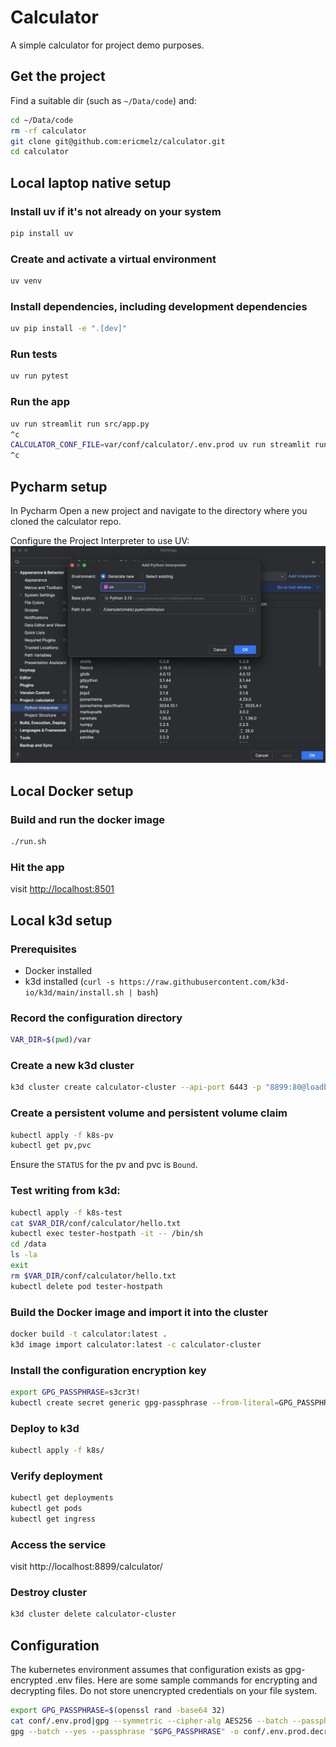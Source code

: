 # Calculator

A simple calculator for project demo purposes.

## Get the project
Find a suitable dir (such as `~/Data/code`) and:
```bash
cd ~/Data/code
rm -rf calculator
git clone git@github.com:ericmelz/calculator.git
cd calculator
```

## Local laptop native setup
### Install uv if it's not already on your system

```bash
pip install uv
```

### Create and activate a virtual environment
```bash
uv venv
```

### Install dependencies, including development dependencies
```bash
uv pip install -e ".[dev]"
```

### Run tests
```bash
uv run pytest
```

### Run the app
```bash
uv run streamlit run src/app.py
^c
CALCULATOR_CONF_FILE=var/conf/calculator/.env.prod uv run streamlit run src/app.py
^c
```

## Pycharm setup
In Pycharm Open a new project and navigate to the
directory where you cloned the calculator repo.

Configure the Project Interpreter to use UV:
![Project Interpreter](doc-images/project%20interpreter.png)


## Local Docker setup
### Build and run the docker image
```bash
./run.sh
```

### Hit the app
visit <http://localhost:8501>

## Local k3d setup
### Prerequisites
- Docker installed
- k3d installed (`curl -s https://raw.githubusercontent.com/k3d-io/k3d/main/install.sh | bash`)

### Record the configuration directory
```bash
VAR_DIR=$(pwd)/var
```
### Create a new k3d cluster
```bash
k3d cluster create calculator-cluster --api-port 6443 -p "8899:80@loadbalancer" --volume "$VAR_DIR:/mnt/var@server:0"
```

### Create a persistent volume and persistent volume claim
```bash
kubectl apply -f k8s-pv
kubectl get pv,pvc
```

Ensure the `STATUS` for the pv and pvc is `Bound`.

### Test writing from k3d:
```bash
kubectl apply -f k8s-test
cat $VAR_DIR/conf/calculator/hello.txt
kubectl exec tester-hostpath -it -- /bin/sh 
cd /data
ls -la
exit
rm $VAR_DIR/conf/calculator/hello.txt
kubectl delete pod tester-hostpath
```

### Build the Docker image and import it into the cluster
```bash
docker build -t calculator:latest .
k3d image import calculator:latest -c calculator-cluster
```
### Install the configuration encryption key
```bash
export GPG_PASSPHRASE=s3cr3t!
kubectl create secret generic gpg-passphrase --from-literal=GPG_PASSPHRASE=$GPG_PASSPHRASE
```

### Deploy to k3d
```bash
kubectl apply -f k8s/
```

### Verify deployment
```bash
kubectl get deployments
kubectl get pods
kubectl get ingress
```

### Access the service
visit http://localhost:8899/calculator/

### Destroy cluster
```bash
k3d cluster delete calculator-cluster
```

## Configuration 
The kubernetes environment assumes that configuration exists as 
gpg-encrypted .env files.  Here are some sample commands for encrypting
and decrypting files.  Do not store unencrypted credentials on your
file system.
```bash
export GPG_PASSPHRASE=$(openssl rand -base64 32)
cat conf/.env.prod|gpg --symmetric --cipher-alg AES256 --batch --passphrase "$GPG_PASSPHRASE" -o conf/.env.prod.encrypted
gpg --batch --yes --passphrase "$GPG_PASSPHRASE" -o conf/.env.prod.decrypted -d conf/.env.prod.encrypted                          
```
